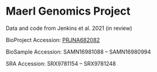 # Maerl Genomics Project

Data and code from Jenkins et al. 2021 (in review)

BioProject Accession: [PRJNA682082](https://www.ncbi.nlm.nih.gov/bioproject/PRJNA682082)

BioSample Accession: SAMN16981088 – SAMN16980994

SRA Accession: SRX9781154 – SRX9781248
